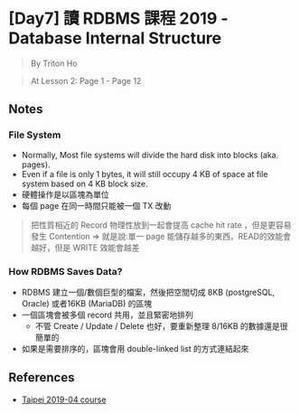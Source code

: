 # [Day7] 讀 RDBMS 課程 2019 - Database Internal Structure

> By Triton Ho

> At Lesson 2: Page 1 - Page 12

## Notes

### File System

- Normally, Most file systems will divide the hard disk into blocks (aka. pages).
- Even if a file is only 1 bytes, it will still occupy 4 KB of space at file system based on 4 KB block size.
- 硬體操作是以區塊為單位
- 每個 page 在同一時間只能被一個 TX 改動

> 把性質相近的 Record 物理性放到一起會提高 cache hit rate ，但是更容易發生 Contention => 就是說:單一 page 能儲存越多的東西，READ的效能會越好，但是 WRITE 效能會越差

### How RDBMS Saves Data?

- RDBMS 建立一個/數個巨型的檔案，然後把空間切成 8KB (postgreSQL, Oracle) 或者16KB (MariaDB) 的區塊
- 一個區塊會被多個 record 共用，並且緊密地排列
    - 不管 Create / Update / Delete 也好，要重新整理 8/16KB 的數據還是很簡單的
- 如果是需要排序的，區塊會用 double-linked list 的方式連結起來

## References

- [Taipei 2019-04 course](https://github.com/TritonHo/slides/tree/master/Taipei%202019-04%20course)

